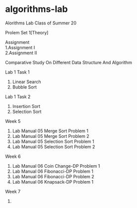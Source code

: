 # algorithms-lab
Alorithms Lab Class of Summer 20

Prolem Set 1[Theory]

Assignment      
1.Assignment I  
2.Assignment II

Comparative Study On Different Data Structure And Algorithm

Lab 1 Task 1
1. Linear Search 
2. Bubble Sort

Lab 1 Task 2
1. Insertion Sort
2. Selection Sort

Week 5
1. Lab Manual 05 Merge Sort Problem 1
2. Lab Manual 05 Merge Sort Problem 2
3. Lab Manual 05 Selection Sort Problem 1
4. Lab Manual 05 Selection Sort Problem 2

Week 6
1. Lab Manual 06 Coin Change-DP Problem 1
2. Lab Manual 06 Fibonacci-DP Problem 1
3. Lab Manual 06 Fibonacci-DP Problem 2
4. Lab Manual 06 Knapsack-DP Problem 1

Week 7

1.
